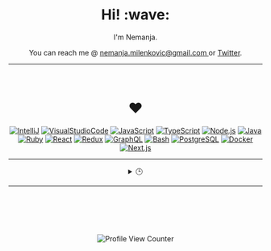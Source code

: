 <h1 align='center'> Hi! :wave:</h1>
<p align='center'> I'm Nemanja. </p>
<p align='center'>You can reach me @ <a href = "mailto:nemanja.milenkovic@gmail.com?subject = I was looking at yout GitHub&body = Hi!">
nemanja.milenkovic@gmail.com
</a> or <a href="https://twitter.com/milenkovicn">Twitter</a>.</p>

---
<br>
<h1 align='center'>❤️</h1>

<div align='center'>

[![IntelliJ](https://img.shields.io/badge/Editor-IntelliJ_IDEA-informational?style=flat&logo=intellij-idea&logoColor=white)](https://www.jetbrains.com/idea/)
[![VisualStudioCode](https://img.shields.io/badge/Editor-VisualStudioCode-informational?style=flat&logo=VisualStudioCode&logoColor=white)](https://code.visualstudio.com/)
[![JavaScript](https://img.shields.io/badge/Code-JavaScript-informational?style=flat&logo=javascript&logoColor=white)](https://developer.mozilla.org/ja/docs/Web/JavaScript)
[![TypeScript](https://img.shields.io/badge/Code-TypeScript-informational?style=flat&logo=typescript&logoColor=white)](https://www.typescriptlang.org/)
[![Node.js](https://img.shields.io/badge/Code-Node.js-informational?style=flat&logo=node.js&logoColor=white)](https://nodejs.org/)
[![Java](https://img.shields.io/badge/Code-Java-informational?style=flat&logo=java&logoColor=white)](https://java.com/)
[![Ruby](https://img.shields.io/badge/Code-Ruby-informational?style=flat&logo=ruby&logoColor=white)](http://www.typescriptlang.org/)
[![React](https://img.shields.io/badge/Code-React-informational?style=flat&logo=react.js&logoColor=white)](https://www.ruby-lang.org/en/)
[![Redux](https://img.shields.io/badge/Tools-Redux-informational?style=flat&logo=redux&logoColor=white)](https://redux.js.org/)
[![GraphQL](https://img.shields.io/badge/Tools-GraphQL-informational?style=flat&logo=graphql&logoColor=white)](https://graphql.org/)
[![Bash](https://img.shields.io/badge/Shell-Bash-informational?style=flat&logo=gnu-bash&logoColor=white)](https://www.gnu.org/software/bash/)
[![PostgreSQL](https://img.shields.io/badge/Tools-PostgreSQL-informational?style=flat&logo=postgresql&logoColor=white)](https://www.postgresql.org/)
[![Docker](https://img.shields.io/badge/Tools-Docker-informational?style=flat&logo=docker&logoColor=white)](https://www.docker.com/)
[![Next.js](https://img.shields.io/badge/Tools-Next.js-informational?style=flat&logo=Next.js&logoColor=white)](https://nextjs.org/)
</div>

---

<details align='center'>
  <summary>🕒</summary>
  <br>

  <!--START_SECTION:waka-->
![Code Time](http://img.shields.io/badge/Code%20Time-0%20secs-blue)

**I'm an Early 🐤** 

```text
🌞 Morning    149 commits    █████░░░░░░░░░░░░░░░░░░░░   20.16% 
🌆 Daytime    276 commits    █████████░░░░░░░░░░░░░░░░   37.35% 
🌃 Evening    249 commits    ████████░░░░░░░░░░░░░░░░░   33.69% 
🌙 Night      65 commits     ██░░░░░░░░░░░░░░░░░░░░░░░   8.8%

```
📅 **I'm Most Productive on Monday** 

```text
Monday       159 commits    █████░░░░░░░░░░░░░░░░░░░░   21.52% 
Tuesday      124 commits    ████░░░░░░░░░░░░░░░░░░░░░   16.78% 
Wednesday    139 commits    ████░░░░░░░░░░░░░░░░░░░░░   18.81% 
Thursday     127 commits    ████░░░░░░░░░░░░░░░░░░░░░   17.19% 
Friday       97 commits     ███░░░░░░░░░░░░░░░░░░░░░░   13.13% 
Saturday     27 commits     █░░░░░░░░░░░░░░░░░░░░░░░░   3.65% 
Sunday       66 commits     ██░░░░░░░░░░░░░░░░░░░░░░░   8.93%

```



 Last Updated on 08/07/2022 18:50:17 UTC
<!--END_SECTION:waka-->
  <br><br>
</details>

---

<br><br><br><br>
<div align='center'>

  ![Profile View Counter](https://komarev.com/ghpvc/?username=NemanjaMilenkovic)
</div>

